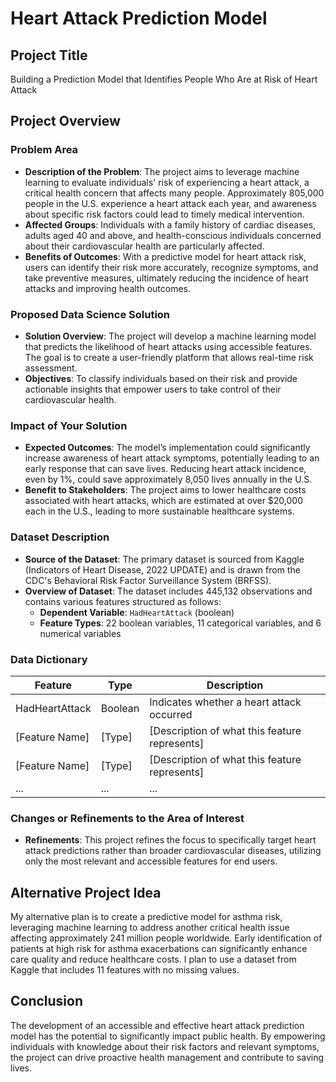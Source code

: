 #  Heart Attack Prediction Model

## Project Title
Building a Prediction Model that Identifies People Who Are at Risk of Heart Attack

## Project Overview

### Problem Area
- **Description of the Problem**: The project aims to leverage machine learning to evaluate individuals' risk of experiencing a heart attack, a critical health concern that affects many people. Approximately 805,000 people in the U.S. experience a heart attack each year, and awareness about specific risk factors could lead to timely medical intervention.
- **Affected Groups**: Individuals with a family history of cardiac diseases, adults aged 40 and above, and health-conscious individuals concerned about their cardiovascular health are particularly affected.
- **Benefits of Outcomes**: With a predictive model for heart attack risk, users can identify their risk more accurately, recognize symptoms, and take preventive measures, ultimately reducing the incidence of heart attacks and improving health outcomes.

### Proposed Data Science Solution
- **Solution Overview**: The project will develop a machine learning model that predicts the likelihood of heart attacks using accessible features. The goal is to create a user-friendly platform that allows real-time risk assessment.
- **Objectives**: To classify individuals based on their risk and provide actionable insights that empower users to take control of their cardiovascular health.

### Impact of Your Solution
- **Expected Outcomes**: The model’s implementation could significantly increase awareness of heart attack symptoms, potentially leading to an early response that can save lives. Reducing heart attack incidence, even by 1%, could save approximately 8,050 lives annually in the U.S.
- **Benefit to Stakeholders**: The project aims to lower healthcare costs associated with heart attacks, which are estimated at over $20,000 each in the U.S., leading to more sustainable healthcare systems.

### Dataset Description
- **Source of the Dataset**: The primary dataset is sourced from Kaggle (Indicators of Heart Disease, 2022 UPDATE) and is drawn from the CDC's Behavioral Risk Factor Surveillance System (BRFSS).
- **Overview of Dataset**: The dataset includes 445,132 observations and contains various features structured as follows:
  - **Dependent Variable**: `HadHeartAttack` (boolean)
  - **Feature Types**: 22 boolean variables, 11 categorical variables, and 6 numerical variables

### Data Dictionary
| Feature               | Type     | Description                                  |
|----------------------|----------|----------------------------------------------|
| HadHeartAttack       | Boolean  | Indicates whether a heart attack occurred    |
| [Feature Name]       | [Type]   | [Description of what this feature represents] |
| [Feature Name]       | [Type]   | [Description of what this feature represents] |
| ...                  | ...      | ...                                          |

### Changes or Refinements to the Area of Interest
- **Refinements**: This project refines the focus to specifically target heart attack predictions rather than broader cardiovascular diseases, utilizing only the most relevant and accessible features for end users.

## Alternative Project Idea
My alternative plan is to create a predictive model for asthma risk, leveraging machine learning to address another critical health issue affecting approximately 241 million people worldwide. Early identification of patients at high risk for asthma exacerbations can significantly enhance care quality and reduce healthcare costs. I plan to use a dataset from Kaggle that includes 11 features with no missing values.

## Conclusion
The development of an accessible and effective heart attack prediction model has the potential to significantly impact public health. By empowering individuals with knowledge about their risk factors and relevant symptoms, the project can drive proactive health management and contribute to saving lives.